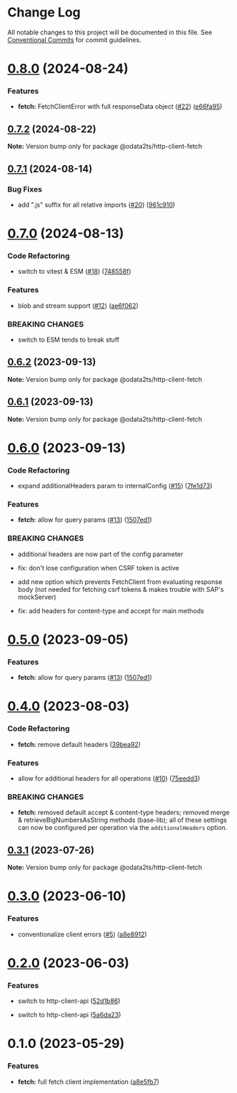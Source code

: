 # Change Log

All notable changes to this project will be documented in this file.
See [Conventional Commits](https://conventionalcommits.org) for commit guidelines.

# [0.8.0](https://github.com/odata2ts/http-client/compare/@odata2ts/http-client-fetch@0.7.2...@odata2ts/http-client-fetch@0.8.0) (2024-08-24)

### Features

* **fetch:** FetchClientError with full responseData object ([#22](https://github.com/odata2ts/http-client/issues/22)) ([e66fa95](https://github.com/odata2ts/http-client/commit/e66fa952909383d55555eed23d1a8e55fe0081f2))

## [0.7.2](https://github.com/odata2ts/http-client/compare/@odata2ts/http-client-fetch@0.7.1...@odata2ts/http-client-fetch@0.7.2) (2024-08-22)

**Note:** Version bump only for package @odata2ts/http-client-fetch

## [0.7.1](https://github.com/odata2ts/http-client/compare/@odata2ts/http-client-fetch@0.7.0...@odata2ts/http-client-fetch@0.7.1) (2024-08-14)

### Bug Fixes

* add ".js" suffix for all relative imports ([#20](https://github.com/odata2ts/http-client/issues/20)) ([961c910](https://github.com/odata2ts/http-client/commit/961c91002c8b1e9a7a6256cccd6b6d0ec9c142cd))

# [0.7.0](https://github.com/odata2ts/http-client/compare/@odata2ts/http-client-fetch@0.6.2...@odata2ts/http-client-fetch@0.7.0) (2024-08-13)

### Code Refactoring

* switch to vitest & ESM ([#18](https://github.com/odata2ts/http-client/issues/18)) ([748558f](https://github.com/odata2ts/http-client/commit/748558f1e3f699085ade1058b1459c843f60994f))

### Features

* blob and stream support ([#12](https://github.com/odata2ts/http-client/issues/12)) ([ae6f062](https://github.com/odata2ts/http-client/commit/ae6f062371a0ad11707fa3f9edff9571998edb5b))

### BREAKING CHANGES

* switch to ESM tends to break stuff

## [0.6.2](https://github.com/odata2ts/http-client/compare/@odata2ts/http-client-fetch@0.6.1...@odata2ts/http-client-fetch@0.6.2) (2023-09-13)

**Note:** Version bump only for package @odata2ts/http-client-fetch

## [0.6.1](https://github.com/odata2ts/http-client/compare/@odata2ts/http-client-fetch@0.6.0...@odata2ts/http-client-fetch@0.6.1) (2023-09-13)

**Note:** Version bump only for package @odata2ts/http-client-fetch

# [0.6.0](https://github.com/odata2ts/http-client/compare/@odata2ts/http-client-fetch@0.4.0...@odata2ts/http-client-fetch@0.6.0) (2023-09-13)

### Code Refactoring

* expand additionalHeaders param to internalConfig ([#15](https://github.com/odata2ts/http-client/issues/15)) ([7fe1d73](https://github.com/odata2ts/http-client/commit/7fe1d73a7436f64b84a060bd1dbf9e121ef901ce))

### Features

* **fetch:** allow for query params ([#13](https://github.com/odata2ts/http-client/issues/13)) ([1507ed1](https://github.com/odata2ts/http-client/commit/1507ed13c2020de051827db516ae1fc9c7f4b0ac))

### BREAKING CHANGES

* additional headers are now part of the config parameter

* fix: don't lose configuration when CSRF token is active

* add new option which prevents FetchClient from evaluating response body (not needed for fetching csrf tokens & makes trouble with SAP's mockServer)

* fix: add headers for content-type and accept for main methods

# [0.5.0](https://github.com/odata2ts/http-client/compare/@odata2ts/http-client-fetch@0.4.0...@odata2ts/http-client-fetch@0.5.0) (2023-09-05)

### Features

* **fetch:** allow for query params ([#13](https://github.com/odata2ts/http-client/issues/13)) ([1507ed1](https://github.com/odata2ts/http-client/commit/1507ed13c2020de051827db516ae1fc9c7f4b0ac))

# [0.4.0](https://github.com/odata2ts/http-client/compare/@odata2ts/http-client-fetch@0.3.1...@odata2ts/http-client-fetch@0.4.0) (2023-08-03)

### Code Refactoring

* **fetch:** remove default headers ([39bea92](https://github.com/odata2ts/http-client/commit/39bea92a2b8335af8a1588a4156974fcbd5ae417))

### Features

* allow for additional headers for all operations ([#10](https://github.com/odata2ts/http-client/issues/10)) ([75eedd3](https://github.com/odata2ts/http-client/commit/75eedd3ebb8534188a5a644aee9e69e17f1f0c80))

### BREAKING CHANGES

* **fetch:** removed default accept & content-type headers; removed merge & retrieveBigNumbersAsString methods (base-lib); all of these settings can now be configured per operation via the `additionalHeaders` option.

## [0.3.1](https://github.com/odata2ts/http-client/compare/@odata2ts/http-client-fetch@0.3.0...@odata2ts/http-client-fetch@0.3.1) (2023-07-26)

**Note:** Version bump only for package @odata2ts/http-client-fetch

# [0.3.0](https://github.com/odata2ts/http-client/compare/@odata2ts/http-client-fetch@0.2.0...@odata2ts/http-client-fetch@0.3.0) (2023-06-10)

### Features

* conventionalize client errors ([#5](https://github.com/odata2ts/http-client/issues/5)) ([a8e8912](https://github.com/odata2ts/http-client/commit/a8e89125eeda47436d48507d6a71efc90953f878))

# [0.2.0](https://github.com/odata2ts/http-client/compare/@odata2ts/http-client-fetch@0.1.0...@odata2ts/http-client-fetch@0.2.0) (2023-06-03)

### Features

* switch to http-client-api ([52d1b86](https://github.com/odata2ts/http-client/commit/52d1b868ee82dbaf45486da6b22fdcf4c773dfb8))

* switch to http-client-api ([5a6da23](https://github.com/odata2ts/http-client/commit/5a6da23053b3ea5adb866bb7e30b469f1b8ed260))

# 0.1.0 (2023-05-29)

### Features

* **fetch:** full fetch client implementation ([a8e5fb7](https://github.com/odata2ts/http-client/commit/a8e5fb73594cf2d446eefc69e77b8b5e4bcae1ca))
